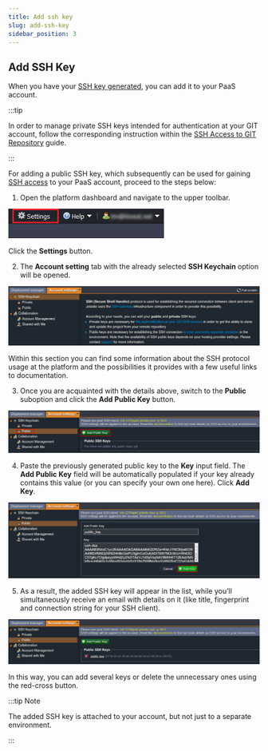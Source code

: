 ```yaml
---
title: Add ssh key
slug: add-ssh-key
sidebar_position: 3
---
```


## Add SSH Key

When you have your [SSH key generated](/docs/Deployment%20Tools/SSH/Generate%20SSH%20Key), you can add it to your PaaS account.

:::tip

In order to manage private SSH keys intended for authentication at your GIT account, follow the corresponding instruction within the [SSH Access to GIT Repository](/docs/deployment/ssh-access-to-git-repository) guide.

:::

For adding a public SSH key, which subsequently can be used for gaining [SSH access](/docs/Deployment%20Tools/SSH/SSH%20Access/Overview) to your PaaS account, proceed to the steps below:

1. Open the platform dashboard and navigate to the upper toolbar.

<div style={{
    display:'flex',
    justifyContent: 'center',
    margin: '0 0 1rem 0'
}}>

![Locale Dropdown](./img/AddSSHKey/5fe565698fc97a20f4c60d3918356107settings-button.png)

</div>

Click the **Settings** button.

2. The **Account setting** tab with the already selected **SSH Keychain** option will be opened.

<div style={{
    display:'flex',
    justifyContent: 'center',
    margin: '0 0 1rem 0'
}}>

![Locale Dropdown](./img/AddSSHKey/ssh-keychain.png)

</div>

Within this section you can find some information about the SSH protocol usage at the platform and the possibilities it provides with a few useful links to documentation.

3. Once you are acquainted with the details above, switch to the **Public** suboption and click the **Add Public Key** button.

<div style={{
    display:'flex',
    justifyContent: 'center',
    margin: '0 0 1rem 0'
}}>

![Locale Dropdown](./img/AddSSHKey/public.png)

</div>

4. Paste the previously generated public key to the **Key** input field. The **Add Public Key** field will be automatically populated if your key already contains this value (or you can specify your own one here). Click **Add Key**.

<div style={{
    display:'flex',
    justifyContent: 'center',
    margin: '0 0 1rem 0'
}}>

![Locale Dropdown](./img/AddSSHKey/add-key.png)

</div>

5. As a result, the added SSH key will appear in the list, while you’ll simultaneously receive an email with details on it (like title, fingerprint and connection string for your SSH client).

<div style={{
    display:'flex',
    justifyContent: 'center',
    margin: '0 0 1rem 0'
}}>

![Locale Dropdown](./img/AddSSHKey/public-key-list.png)

</div>

In this way, you can add several keys or delete the unnecessary ones using the red-cross button.

:::tip Note

The added SSH key is attached to your account, but not just to a separate environment.

:::
